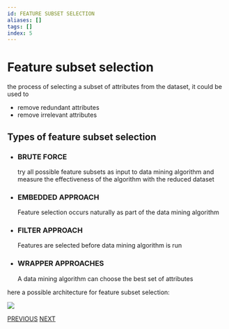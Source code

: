 ```yaml
---
id: FEATURE SUBSET SELECTION
aliases: []
tags: []
index: 5
---
```


# Feature subset selection

the process of selecting a subset of attributes from the dataset, it could be used to
- remove redundant attributes
- remove irrelevant attributes

## Types of feature subset selection

- ### BRUTE FORCE

	try all possible feature subsets as input to data mining algorithm and measure the effectiveness of the algorithm with the reduced dataset

- ### EMBEDDED APPROACH

	Feature selection occurs naturally as part of the data mining algorithm

- ### FILTER APPROACH

	Features are selected before data mining algorithm is run

- ### WRAPPER APPROACHES

	A data mining algorithm can choose the best set of attributes

here a possible architecture for feature subset selection:

![](assets/datamining/Pasted_image_20240104203716.png)


[PREVIOUS](pages/datamining/preprocessing/distances.md) [NEXT](pages/datamining/preprocessing/dimensionality_reduction.md)
